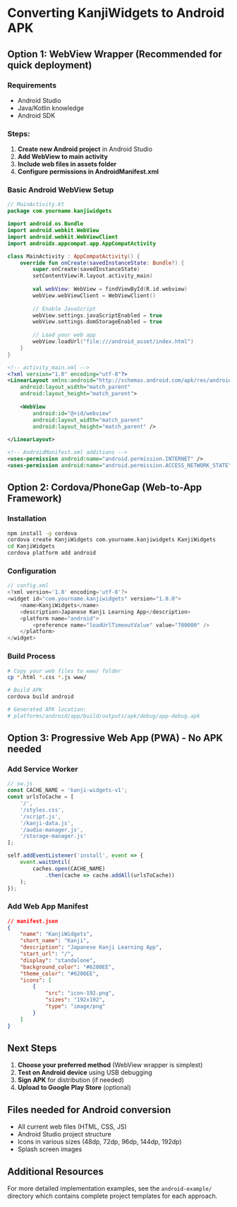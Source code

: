 # Converting KanjiWidgets to Android APK

## Option 1: WebView Wrapper (Recommended for quick deployment)

### Requirements
- Android Studio
- Java/Kotlin knowledge
- Android SDK

### Steps:
1. **Create new Android project** in Android Studio
2. **Add WebView to main activity**
3. **Include web files in assets folder**
4. **Configure permissions in AndroidManifest.xml**

### Basic Android WebView Setup

```kotlin
// MainActivity.kt
package com.yourname.kanjiwidgets

import android.os.Bundle
import android.webkit.WebView
import android.webkit.WebViewClient
import androidx.appcompat.app.AppCompatActivity

class MainActivity : AppCompatActivity() {
    override fun onCreate(savedInstanceState: Bundle?) {
        super.onCreate(savedInstanceState)
        setContentView(R.layout.activity_main)
        
        val webView: WebView = findViewById(R.id.webview)
        webView.webViewClient = WebViewClient()
        
        // Enable JavaScript
        webView.settings.javaScriptEnabled = true
        webView.settings.domStorageEnabled = true
        
        // Load your web app
        webView.loadUrl("file:///android_asset/index.html")
    }
}
```

```xml
<!-- activity_main.xml -->
<?xml version="1.0" encoding="utf-8"?>
<LinearLayout xmlns:android="http://schemas.android.com/apk/res/android"
    android:layout_width="match_parent"
    android:layout_height="match_parent">
    
    <WebView
        android:id="@+id/webview"
        android:layout_width="match_parent"
        android:layout_height="match_parent" />
        
</LinearLayout>
```

```xml
<!-- AndroidManifest.xml additions -->
<uses-permission android:name="android.permission.INTERNET" />
<uses-permission android:name="android.permission.ACCESS_NETWORK_STATE" />
```

## Option 2: Cordova/PhoneGap (Web-to-App Framework)

### Installation
```bash
npm install -g cordova
cordova create KanjiWidgets com.yourname.kanjiwidgets KanjiWidgets
cd KanjiWidgets
cordova platform add android
```

### Configuration
```javascript
// config.xml
<?xml version='1.0' encoding='utf-8'?>
<widget id="com.yourname.kanjiwidgets" version="1.0.0">
    <name>KanjiWidgets</name>
    <description>Japanese Kanji Learning App</description>
    <platform name="android">
        <preference name="loadUrlTimeoutValue" value="700000" />
    </platform>
</widget>
```

### Build Process
```bash
# Copy your web files to www/ folder
cp *.html *.css *.js www/

# Build APK
cordova build android

# Generated APK location:
# platforms/android/app/build/outputs/apk/debug/app-debug.apk
```

## Option 3: Progressive Web App (PWA) - No APK needed

### Add Service Worker
```javascript
// sw.js
const CACHE_NAME = 'kanji-widgets-v1';
const urlsToCache = [
    '/',
    '/styles.css',
    '/script.js',
    '/kanji-data.js',
    '/audio-manager.js',
    '/storage-manager.js'
];

self.addEventListener('install', event => {
    event.waitUntil(
        caches.open(CACHE_NAME)
            .then(cache => cache.addAll(urlsToCache))
    );
});
```

### Add Web App Manifest
```json
// manifest.json
{
    "name": "KanjiWidgets",
    "short_name": "Kanji",
    "description": "Japanese Kanji Learning App",
    "start_url": "/",
    "display": "standalone",
    "background_color": "#6200EE",
    "theme_color": "#6200EE",
    "icons": [
        {
            "src": "icon-192.png",
            "sizes": "192x192",
            "type": "image/png"
        }
    ]
}
```

## Next Steps

1. **Choose your preferred method** (WebView wrapper is simplest)
2. **Test on Android device** using USB debugging
3. **Sign APK** for distribution (if needed)
4. **Upload to Google Play Store** (optional)

## Files needed for Android conversion

- All current web files (HTML, CSS, JS)
- Android Studio project structure
- Icons in various sizes (48dp, 72dp, 96dp, 144dp, 192dp)
- Splash screen images

## Additional Resources

For more detailed implementation examples, see the `android-example/` directory which contains complete project templates for each approach.
